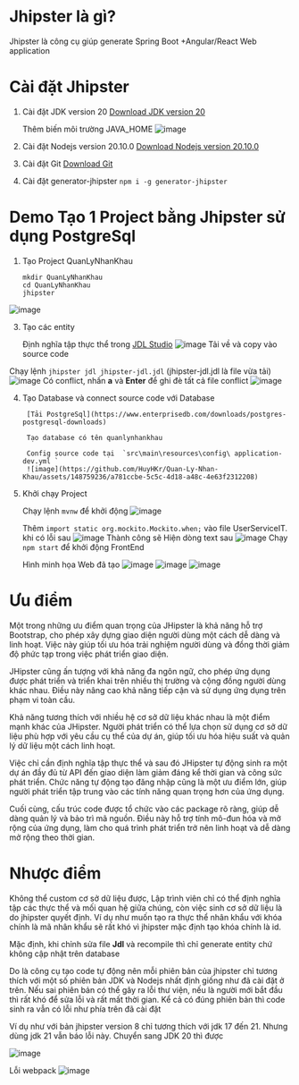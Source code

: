 # Jhipster là gì?
Jhipster là công cụ giúp generate Spring Boot +Angular/React Web application
# Cài đặt Jhipster
1. Cài đặt JDK version 20
    [Download JDK version 20](https://www.oracle.com/java/technologies/javase/jdk20-archive-downloads.html)

    Thêm biến môi trường JAVA_HOME
    ![image](https://github.com/HuyHKr/Quan-Ly-Nhan-Khau/assets/148759236/be337209-7ea2-4537-b584-0fc731972edd)
3. Cài đặt Nodejs version 20.10.0
   [Download Nodejs version 20.10.0](https://nodejs.org/en/blog/release/v20.10.0)
4. Cài đặt Git
   [Download Git](https://git-scm.com/downloads)
5. Cài đặt generator-jhipster
   `npm i -g generator-jhipster`

# Demo Tạo 1 Project bằng Jhipster sử dụng PostgreSql
1. Tạo Project QuanLyNhanKhau
   ```
   mkdir QuanLyNhanKhau
   cd QuanLyNhanKhau
   jhipster
   ```
![image](https://github.com/HuyHKr/Quan-Ly-Nhan-Khau/assets/148759236/61d39558-5558-49a9-ab26-0af28c797579)

   
3. Tạo các entity

   Định nghĩa tập thực thể trong [JDL Studio](https://start.jhipster.tech/jdl-studio/)
![image](https://github.com/HuyHKr/Quan-Ly-Nhan-Khau/assets/148759236/e367a53f-6510-42d4-913a-403cec5a5c1d)
Tải về và copy vào source code

Chạy lệnh `jhipster jdl jhipster-jdl.jdl` (jhipster-jdl.jdl là file vừa tải)
![image](https://github.com/HuyHKr/Quan-Ly-Nhan-Khau/assets/148759236/970db685-c2ac-4ca0-93f2-b56bad168511)
Có conflict, nhấn **a** và **Enter** để ghi đè tất cả file conflict
![image](https://github.com/HuyHKr/Quan-Ly-Nhan-Khau/assets/148759236/05126218-1729-4ed4-ad49-3a6a7645ee65)

4. Tạo Database và connect source code với Database

        [Tải PostgreSql](https://www.enterprisedb.com/downloads/postgres-postgresql-downloads)

        Tạo database có tên quanlynhankhau

        Config source code tại  `src\main\resources\config\ application-dev.yml `
        ![image](https://github.com/HuyHKr/Quan-Ly-Nhan-Khau/assets/148759236/a781ccbe-5c5c-4d18-a48c-4e63f2312208)


5. Khởi chạy Project
   
   Chạy lệnh `mvnw` để khởi động 
   ![image](https://github.com/HuyHKr/Quan-Ly-Nhan-Khau/assets/148759236/16d4d2c5-7643-4893-8995-21ecef09f523)
  
   Thêm `import static org.mockito.Mockito.when;` vào file UserServiceIT.  khi có lỗi sau
   ![image](https://github.com/HuyHKr/Quan-Ly-Nhan-Khau/assets/148759236/fd7a04a7-605f-41c7-ad7d-fa4becf09ac9)
   Thành công sẽ Hiện dòng text sau
   ![image](https://github.com/HuyHKr/Quan-Ly-Nhan-Khau/assets/148759236/2f279597-5246-4e28-a270-39616d4b44f0)
   Chạy `npm start` để khởi động FrontEnd

   Hình minh họa Web đã tạo
   ![image](https://github.com/HuyHKr/Quan-Ly-Nhan-Khau/assets/148759236/5614664a-5649-4969-81da-d17bd6a13723)
   ![image](https://github.com/HuyHKr/Quan-Ly-Nhan-Khau/assets/148759236/48567b62-85d7-4e87-8115-ba3ba350cd64)
   ![image](https://github.com/HuyHKr/Quan-Ly-Nhan-Khau/assets/148759236/e9159862-33bd-4080-a3e8-0e53c61918c5)

# Ưu điểm
Một trong những ưu điểm quan trọng của JHipster là khả năng hỗ trợ Bootstrap, cho phép xây dựng giao diện người dùng một cách dễ dàng và linh hoạt. Việc này giúp tối ưu hóa trải nghiệm người dùng và đồng thời giảm độ phức tạp trong việc phát triển giao diện.

JHipster cũng ấn tượng với khả năng đa ngôn ngữ, cho phép ứng dụng được phát triển và triển khai trên nhiều thị trường và cộng đồng người dùng khác nhau. Điều này nâng cao khả năng tiếp cận và sử dụng ứng dụng trên phạm vi toàn cầu.

Khả năng tương thích với nhiều hệ cơ sở dữ liệu khác nhau là một điểm mạnh khác của JHipster. Người phát triển có thể lựa chọn sử dụng cơ sở dữ liệu phù hợp với yêu cầu cụ thể của dự án, giúp tối ưu hóa hiệu suất và quản lý dữ liệu một cách linh hoạt.

Việc chỉ cần định nghĩa tập thực thể và sau đó JHipster tự động sinh ra một dự án đầy đủ từ API đến giao diện làm giảm đáng kể thời gian và công sức phát triển. Chức năng tự động tạo đăng nhập cũng là một ưu điểm lớn, giúp người phát triển tập trung vào các tính năng quan trọng hơn của ứng dụng.

Cuối cùng, cấu trúc code được tổ chức vào các package rõ ràng, giúp dễ dàng quản lý và bảo trì mã nguồn. Điều này hỗ trợ tính mô-đun hóa và mở rộng của ứng dụng, làm cho quá trình phát triển trở nên linh hoạt và dễ dàng mở rộng theo thời gian.

# Nhược điểm

Không thể custom cơ sở dữ liệu được, Lập trình viên chỉ có thể định nghĩa  tập các thực thể và mối quan hệ giữa chúng, còn việc sinh cơ sở dữ liệu là do jhipster quyết định. Ví dụ như muốn tạo ra thực thể nhân khẩu với khóa chính là mã nhân khẩu sẽ rất khó vì jhipster mặc định tạo khóa chính là id. 

Mặc định, khi chỉnh sửa file **Jdl**  và recompile thì chỉ generate entity chứ không cập nhật trên database

Do là công cụ tạo code tự động nên mỗi phiên bản của jhipster chỉ tương thích với một số phiên bản JDK và Nodejs nhất định giống như đã cài đặt ở trên. Nếu sai phiên bản có thể gây ra lỗi thư viện, nếu là người mới bắt đầu thì rất khó để sửa lỗi và rất mất thời gian. Kể cả có đúng phiên bản thì code sinh ra vẫn có lỗi như phía trên đã cài đặt

Ví dụ như với bản jhipster version 8 chỉ tương thích với jdk 17 đến 21. Nhưng dùng jdk 21 vẫn báo lỗi này. Chuyển sang JDK 20 thì được

![image](https://github.com/HuyHKr/Quan-Ly-Nhan-Khau/assets/148759236/33c469a1-e670-4455-9bf3-1610a4676095)

Lỗi webpack 
![image](https://github.com/HuyHKr/Quan-Ly-Nhan-Khau/assets/148759236/137daefb-9b68-477c-9003-99ba0d3165ab)









   
   

    
